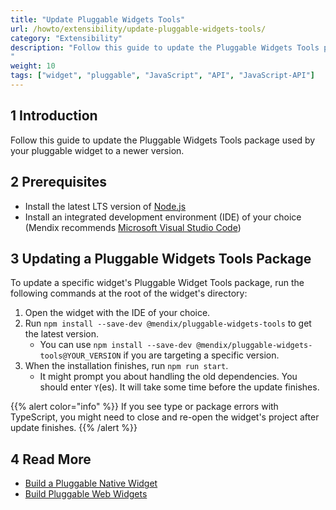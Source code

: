 ```yaml
---
title: "Update Pluggable Widgets Tools"
url: /howto/extensibility/update-pluggable-widgets-tools/
category: "Extensibility"
description: "Follow this guide to update the Pluggable Widgets Tools package used by your pluggable widget to a newer version.
"
weight: 10
tags: ["widget", "pluggable", "JavaScript", "API", "JavaScript-API"]
---
```


## 1 Introduction

Follow this guide to update the Pluggable Widgets Tools package used by your pluggable widget to a newer version.

## 2 Prerequisites

* Install the latest LTS version of [Node.js](https://nodejs.org)
* Install an integrated development environment (IDE) of your choice (Mendix recommends [Microsoft Visual Studio Code](https://code.visualstudio.com/))

## 3 Updating a Pluggable Widgets Tools Package

To update a specific widget's Pluggable Widget Tools package, run the following commands at the root of the widget's directory:

1. Open the widget with the IDE of your choice.
1. Run `npm install --save-dev @mendix/pluggable-widgets-tools` to get the latest version.
   * You can use `npm install --save-dev @mendix/pluggable-widgets-tools@YOUR_VERSION` if you are targeting a specific version.
1. When the installation finishes, run `npm run start`.
   * It might prompt you about handling the old dependencies. You should enter `Y`(es). It will take some time before the update finishes.

{{% alert color="info" %}}
If you see type or package errors with TypeScript, you might need to close and re-open the widget's project after update finishes.
{{% /alert %}}

## 4 Read More
* [Build a Pluggable Native Widget
](/howto/extensibility/build-native-widget/)
* [Build Pluggable Web Widgets](/howto/extensibility/pluggable-widgets/)

